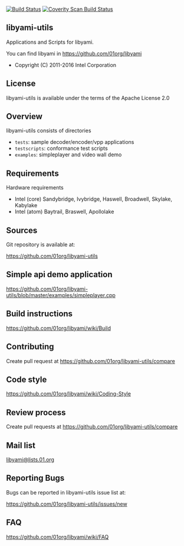 [![Build Status](https://travis-ci.org/01org/libyami-utils.svg?branch=master)](https://travis-ci.org/01org/libyami-utils)
[![Coverity Scan Build Status](https://scan.coverity.com/projects/11605/badge.svg)](https://scan.coverity.com/projects/01org-libyami-utils)


libyami-utils
-------------
Applications and Scripts for libyami.

You can find libyami in https://github.com/01org/libyami
  * Copyright (C) 2011-2016 Intel Corporation


License
-------
libyami-utils is available under the terms of the
Apache License 2.0


Overview
--------
libyami-utils consists of directories

  * `tests`: sample decoder/encoder/vpp applications
  * `testscripts`: conformance test scripts
  * `examples`: simpleplayer and video wall demo


Requirements
------------
Hardware requirements
  * Intel (core) Sandybridge, Ivybridge, Haswell, Broadwell, Skylake, Kabylake
  * Intel (atom) Baytrail, Braswell, Apollolake


Sources
-------
Git repository is available at:

<https://github.com/01org/libyami-utils>


Simple api demo application
---------------------------
https://github.com/01org/libyami-utils/blob/master/examples/simpleplayer.cpp


Build instructions
------------------
https://github.com/01org/libyami/wiki/Build


Contributing
------------
Create pull request at https://github.com/01org/libyami-utils/compare


Code style
----------
https://github.com/01org/libyami/wiki/Coding-Style


Review process
--------------
Create pull requests at <https://github.com/01org/libyami-utils/compare>


Mail list
---------
libyami@lists.01.org


Reporting Bugs
--------------
Bugs can be reported in libyami-utils issue list at:

  <https://github.com/01org/libyami-utils/issues/new>


FAQ
---
https://github.com/01org/libyami/wiki/FAQ
